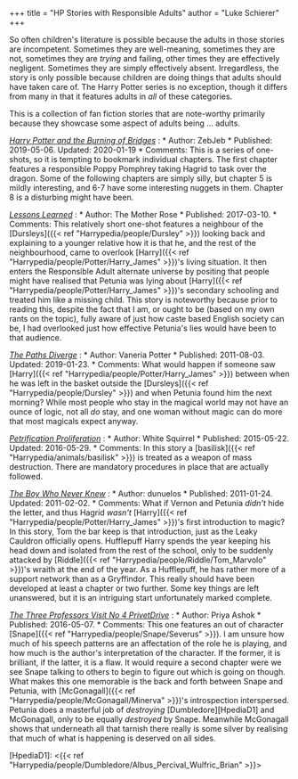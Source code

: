 +++
title = "HP Stories with Responsible Adults"
author = "Luke Schierer"
+++

So often children's literature is possible because the adults in those stories
are incompetent.  Sometimes they are well-meaning, sometimes they are not,
sometimes they are *trying* and failing, other times they are effectively
negligent.  Sometimes they are simply effectively absent.  Irregardless, the
story is only possible because children are doing things that adults should
have taken care of.  The Harry Potter series is no exception, though it differs
from many in that it features adults in *all* of these categories.  

This is a collection of fan fiction stories that are note-worthy primarily
because they showcase some aspect of adults being … adults. 

_[Harry Potter and the Burning of Bridges](https://www.fanfiction.net/s/13279982)_
:   * Author: ZebJeb
    * Published: 2019-05-06. Updated: 2020-01-19
    * Comments:  This is a series of one-shots, so it is tempting to bookmark
      individual chapters.  The first chapter features a responsible Poppy
      Pomphrey taking Hagrid to task over the dragon.  Some of the following
      chapters are simply silly, but chapter 5 is mildly interesting, and 6-7
      have some interesting nuggets in them.  Chapter 8 is a disturbing might
      have been. 

_[Lessons Learned](https://www.fanfiction.net/s/12399401)_
:   * Author: The Mother Rose
    * Published: 2017-03-10.
    * Comments: This relatively short one-shot features a neighbour of the
      [Dursleys]({{< ref "Harrypedia/people/Dursley" >}}) looking back and
      explaining to a younger relative how it is that he, and the rest of the
      neighbourhood, came to overlook [Harry]({{< ref "Harrypedia/people/Potter/Harry_James" >}})'s 
      living situation.  It then enters the Responsible Adult alternate
      universe by positing that people might have realised that Petunia was
      lying about [Harry]({{< ref "Harrypedia/people/Potter/Harry_James" >}})'s 
      secondary schooling and treated him like a missing child.  This story is
      noteworthy because prior to reading this, despite the fact that I am, or
      ought to be (based on my own rants on the topic), fully aware of just how
      caste based English society can be, I had overlooked just how effective
      Petunia's lies would have been to that audience. 

_[The Paths Diverge](https://www.fanfiction.net/s/7247199)_
:   * Author: Vaneria Potter
    * Published: 2011-08-03. Updated: 2019-01-23.
    * Comments: What would happen if someone saw [Harry]({{< ref "Harrypedia/people/Potter/Harry_James" >}}) 
      between when he was left in the basket outside the [Dursleys]({{< ref "Harrypedia/people/Dursley" >}})
      and when Petunia found him the next morning?  While most people who stay
      in the magical world may not have an ounce of logic, not all *do* stay,
      and one woman without magic can do more that most magicals expect anyway. 

_[Petrification Proliferation](https://www.fanfiction.net/s/11265467)_
:   * Author: White Squirrel
    * Published: 2015-05-22. Updated: 2016-05-29.
    * Comments: In this story a [basilisk]({{< ref "Harrypedia/animals/basilisk" >}}) 
      is treated as a weapon of mass destruction.  There are mandatory
      procedures in place that are actually followed.  

_[The Boy Who Never Knew](https://www.fanfiction.net/s/6681967)_
:   * Author: dunuelos
    * Published: 2011-01-24. Updated: 2011-02-02.
    * Comments: What if Vernon and Petunia *didn't* hide the letter, and thus
      Hagrid *wasn't* [Harry]({{< ref "Harrypedia/people/Potter/Harry_James" >}})'s 
      first introduction to magic?  In this story, Tom the bar keep is that
      introduction, just as the Leaky Cauldron officially opens.  Hufflepuff
      Harry spends the year keeping his head down and isolated from the rest of
      the school, only to be suddenly attacked by [Riddle]({{< ref "Harrypedia/people/Riddle/Tom_Marvolo" >}})'s 
      wraith at the end of the year.  As a Hufflepuff, he has rather more of a
      support network than as a Gryffindor.  This really should have been
      developed at least a chapter or two further.  Some key things are left
      unanswered, but it is an intriguing start unfortunately marked complete.

_[The Three Professors Visit No 4 PrivetDrive](https://www.fanfiction.net/s/11934019)_
:   * Author: Priya Ashok
    * Published: 2016-05-07.
    * Comments: This one features an out of character
      [Snape]({{< ref "Harrypedia/people/Snape/Severus" >}}).  I am unsure how
      much of his speech patterns are an affectation of the role he is playing,
      and how much is the author's interpretation of the character.  If the
      former, it is brilliant, if the latter, it is a flaw.  It would require a
      second chapter were we see Snape talking to others to begin to figure out
      which is going on though.  What makes this one memorable is the back and
      forth between Snape and Petunia, with [McGonagall]({{< ref "Harrypedia/people/McGonagall/Minerva" >}})'s 
      introspection interspersed.  Petunia does a masterful job of *destroying*
      [Dumbledore][HpediaD1] and McGonagall, only to be equally *destroyed* by
      Snape.  Meanwhile McGonagall shows that underneath all that tarnish there
      really is some silver by realising that much of what is happening is
      deserved on all sides.  

[HpediaD1]: <{{< ref "Harrypedia/people/Dumbledore/Albus_Percival_Wulfric_Brian" >}}>
